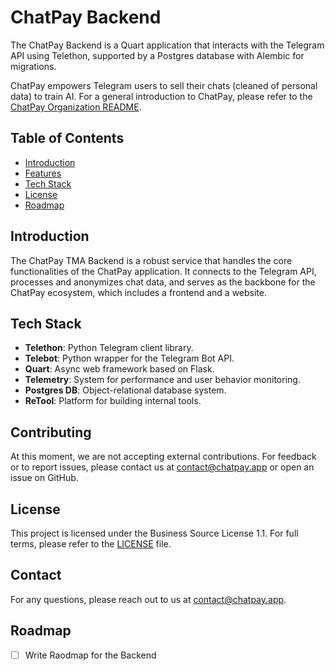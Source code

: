 # ChatPay Backend

The ChatPay Backend is a Quart application that interacts with the Telegram API using Telethon, supported by a Postgres database with Alembic for migrations.

ChatPay empowers Telegram users to sell their chats (cleaned of personal data) to train AI. For a general introduction to ChatPay, please refer to the [ChatPay Organization README](https://github.com/TON-42).

## Table of Contents

- [Introduction](#introduction)
- [Features](#features)
- [Tech Stack](#tech-stack)
- [License](#license)
- [Roadmap](#roadmap)

## Introduction

The ChatPay TMA Backend is a robust service that handles the core functionalities of the ChatPay application. It connects to the Telegram API, processes and anonymizes chat data, and serves as the backbone for the ChatPay ecosystem, which includes a frontend and a website.

## Tech Stack

- **Telethon**: Python Telegram client library.
- **Telebot**: Python wrapper for the Telegram Bot API.
- **Quart**: Async web framework based on Flask.
- **Telemetry**: System for performance and user behavior monitoring.
- **Postgres DB**: Object-relational database system.
- **ReTool**: Platform for building internal tools.

## Contributing

At this moment, we are not accepting external contributions. For feedback or to report issues, please contact us at [contact@chatpay.app](mailto:contact@chatpay.app) or open an issue on GitHub.

## License

This project is licensed under the Business Source License 1.1. For full terms, please refer to the [LICENSE](./LICENSE) file.

## Contact

For any questions, please reach out to us at [contact@chatpay.app](mailto:contact@chatpay.app).

## Roadmap

- [ ] Write Raodmap for the Backend

